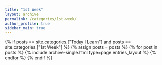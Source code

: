 ```yaml
---
title: "1st Week"
layout: archive
permalink: /categories/1st-week/
author_profile: true
sidebar_main: true
---
```


{% if posts == site.categories.["Today I Learn"] and posts == site.categories.["1st Week"] %}
    {% assign posts = posts %}
    {% for post in posts %}
        {% include archive-single.html type=page.entries_layout %}
    {% endfor %}
{% endif %}